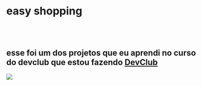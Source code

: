 <h1>easy shopping </h1>
<br>
<br>
<h2>esse foi um dos projetos que eu aprendi no curso do devclub que estou fazendo <a href="https://rodolfomori.com.br/devclub">DevClub</h2>

<img src="https://github.com/Cassiano022/esay-hopping/blob/main/Capturar.PNG?raw=true"/>
